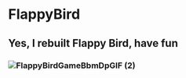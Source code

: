 # FlappyBird
## Yes, I rebuilt Flappy Bird, have fun
### ![FlappyBirdGameBbmDpGIF (2)](https://github.com/user-attachments/assets/71fb95b2-6ad1-4ed2-81ab-075a381abc64)
